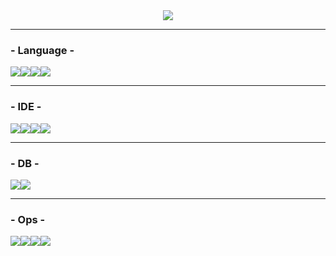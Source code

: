 <div align=center>
<img src="https://capsule-render.vercel.app/api?type=waving&color=auto&height=200&section=header&text=Taeho&fontSize=90" />
</div>

* * *

###  - Language -
<img src="https://img.shields.io/badge/Java-F94A29?style=flat-square&logo=Java&logoColor=FFFFFF"/><img src="https://img.shields.io/badge/JavaScript-FCE22A?style=flat-square&logo=JavaScript&logoColor=FFFFFF"/><img src="https://img.shields.io/badge/TypeScript-5D3891?style=flat-square&logo=TypeScript&logoColor=FFFFFF"/><img src="https://img.shields.io/badge/Python-AEE2FF?style=flat-square&logo=Python&logoColor=FFFFFF"/>

* * *
### - IDE -
<img src="https://img.shields.io/badge/Spring-BFDB38?style=flat-square&logo=Spring&logoColor=FFFFFF"/><img src="https://img.shields.io/badge/Spring%20Boot-6DB33F?style=flat-square&logo=Spring%20Boot&logoColor=black"/><img src="https://img.shields.io/badge/Node.js-FFEA20?style=flat-square&logo=Node.js&logoColor=black"/><img src="https://img.shields.io/badge/NestJS-E0234E?style=flat-square&logo=NestJS&logoColor=black"/>
* * *
### - DB -
<img src="https://img.shields.io/badge/MySQL-4479A1?style=flat-square&logo=MySQL&logoColor=black"/><img src="https://img.shields.io/badge/MariaDB-003545?style=flat-square&logo=MariaDB&logoColor=black"/>
* * *
### - Ops -
<img src="https://img.shields.io/badge/Docker-2496ED?style=flat-square&logo=Docker&logoColor=black"/><img src="https://img.shields.io/badge/Kubernetes-326CE5?style=flat-square&logo=Kubernetes&logoColor=black"/><img src="https://img.shields.io/badge/Amazon%20AWS-4E6C50?style=flat-square&logo=Amazon%20AWS&logoColor=black"/><img src="https://img.shields.io/badge/Jenkins-D24939?style=flat-square&logo=Jenkins&logoColor=black"/>
